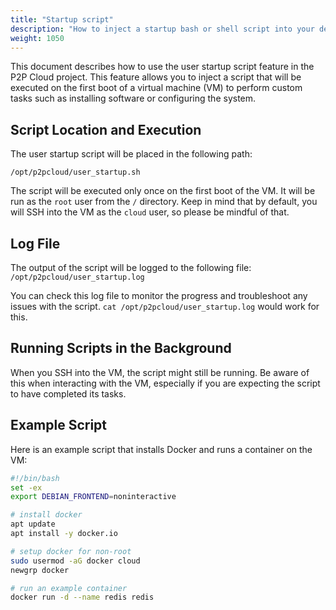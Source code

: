 ```yaml
---
title: "Startup script"
description: "How to inject a startup bash or shell script into your decentralized virtual machine"
weight: 1050
---
```


This document describes how to use the user startup script feature in the P2P Cloud project. This feature allows you to inject a script that will be executed on the first boot of a virtual machine (VM) to perform custom tasks such as installing software or configuring the system.

## Script Location and Execution

The user startup script will be placed in the following path: 
```
/opt/p2pcloud/user_startup.sh
```

The script will be executed only once on the first boot of the VM. It will be run as the `root` user from the `/` directory. Keep in mind that by default, you will SSH into the VM as the `cloud` user, so please be mindful of that.

## Log File

The output of the script will be logged to the following file: `/opt/p2pcloud/user_startup.log`

You can check this log file to monitor the progress and troubleshoot any issues with the script. `cat /opt/p2pcloud/user_startup.log` would work for this.

## Running Scripts in the Background

When you SSH into the VM, the script might still be running. Be aware of this when interacting with the VM, especially if you are expecting the script to have completed its tasks.

## Example Script

Here is an example script that installs Docker and runs a container on the VM:

```bash
#!/bin/bash
set -ex
export DEBIAN_FRONTEND=noninteractive

# install docker
apt update
apt install -y docker.io

# setup docker for non-root
sudo usermod -aG docker cloud
newgrp docker

# run an example container
docker run -d --name redis redis
```